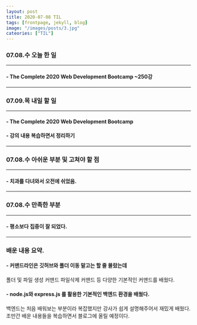 ```yaml
---
layout: post
title: 2020-07-08 TIL
tags: [frontpage, jekyll, blog]
image: "/images/posts/3.jpg"
cateories: ["TIL"]
---
```


### 07.08.수 오늘 한 일

---

#### - The Complete 2020 Web Development Bootcamp ~250강

---

### 07.09.목 내일 할 일

---

#### - The Complete 2020 Web Development Bootcamp

#### - 강의 내용 복습하면서 정리하기

---

### 07.08.수 아쉬운 부분 및 고쳐야 할 점

---

#### - 치과를 다녀와서 오전에 쉬었음.

---

### 07.08.수 만족한 부분

---

#### - 평소보다 집중이 잘 되었다.

---

### 배운 내용 요약.

#### - 커맨드라인은 깃허브와 폴더 이동 말고는 할 줄 몰랐는데

폴더 및 파일 생성 커맨드 파일삭제 커맨드 등 다양한 기본적인 커맨드를 배웠다.

#### - node.js와 express.js 를 활용한 기본적인 백엔드 환경을 배웠다.

백엔드는 처음 배워보는 부분이라 복잡했지만 강사가 쉽게 설명해주어서 재밌게 배웠다.  
조만간 배운 내용들을 복습하면서 블로그에 올릴 예정이다.
